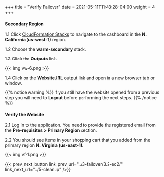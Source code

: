 +++
title = "Verify Failover"
date =  2021-05-11T11:43:28-04:00
weight = 4
+++

#### Secondary Region

1.1 Click [CloudFormation Stacks](https://console.aws.amazon.com/cloudformation/home?region=us-west-1#/stacks/) to navigate to the dashboard in the **N. California (us-west-1)** region.

1.2 Choose the **warm-secondary** stack.

1.3 Click the **Outputs** link.

{{< img vw-6.png >}}

1.4 Click on the **WebsiteURL** output link and open in a new browser tab or window.

{{% notice warning %}}
If you still have the website opened from a previous step you will need to **Logout** before performing the next steps.
{{% /notice %}}

#### Verify the Website

2.1 Log in to the application. You need to provide the registered email from the **Pre-requisites > Primary Region** section.

2.2 You should see items in your shopping cart that you added from the primary region **N. Virginia (us-east-1)**.

{{< img vf-1.png >}}

{{< prev_next_button link_prev_url="../3-failover/3.2-ec2/" link_next_url="../5-cleanup" />}}

